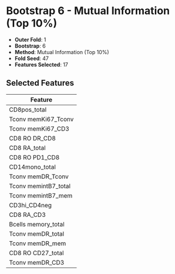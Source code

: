 # Bootstrap 6 - Mutual Information (Top 10%)

- **Outer Fold**: 1
- **Bootstrap**: 6
- **Method**: Mutual Information (Top 10%)
- **Fold Seed**: 47
- **Features Selected**: 17

## Selected Features

| Feature |
|---------|
| CD8pos_total |
| Tconv memKi67_Tconv |
| Tconv memKi67_CD3 |
| CD8 RO DR_CD8 |
| CD8 RA_total |
| CD8 RO PD1_CD8 |
| CD14mono_total |
| Tconv memDR_Tconv |
| Tconv memintB7_total |
| Tconv memintB7_mem |
| CD3hi_CD4neg |
| CD8 RA_CD3 |
| Bcells memory_total |
| Tconv memDR_total |
| Tconv memDR_mem |
| CD8 RO CD27_total |
| Tconv memDR_CD3 |
